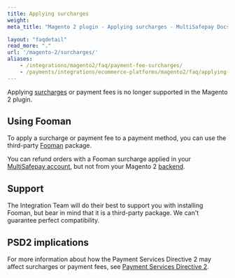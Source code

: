 ```yaml
---
title: Applying surcharges
weight:
meta_title: "Magento 2 plugin - Applying surcharges - MultiSafepay Docs"

layout: "faqdetail"
read_more: "."
url: '/magento-2/surcharges/'
aliases: 
    - /integrations/magento2/faq/payment-fee-surcharges/
    - /payments/integrations/ecommerce-platforms/magento2/faq/applying-surcharges/
---
```


Applying [surcharges](/security-and-legal/payment-regulations/about-surcharges/) or payment fees is no longer supported in the Magento 2 plugin.

## Using Fooman

To apply a surcharge or payment fee to a payment method, you can use the third-party [Fooman](https://store.fooman.co.nz/extensions/magento2) package.

You can refund orders with a Fooman surcharge applied in your [MultiSafepay account](https://merchant.multisafepay.com), but not from your Magento 2 [backend](/getting-started/glossary/#backend). 

## Support

The Integration Team will do their best to support you with installing Fooman, but bear in mind that it is a third-party package. We can't guarantee perfect compatibility.

## PSD2 implications  

For more information about how the Payment Services Directive 2 may affect surcharges or payment fees, see [Payment Services Directive 2](/security-and-legal/payment-regulations/about-payment-service-directive-2).
